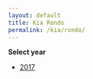 ```yaml
---
layout: default
title: Kia Rondo
permalink: /kia/rondo/
---
```

**Select year**

- [2017](/kia/rondo/2017/)